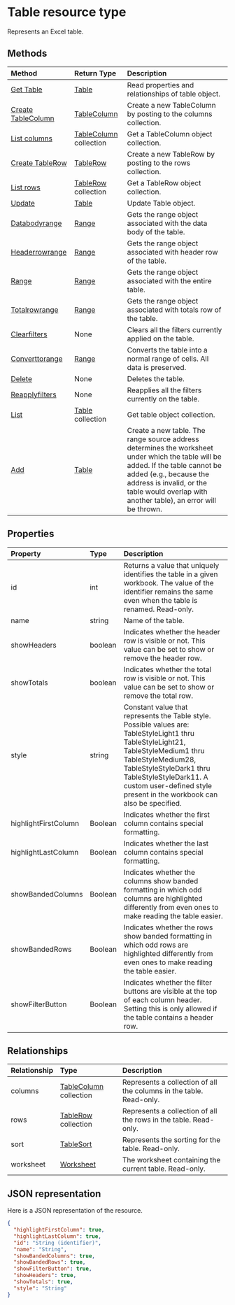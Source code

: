 # Table resource type

Represents an Excel table.


## Methods

| Method		   | Return Type	|Description|
|:---------------|:--------|:----------|
|[Get Table](../api/table_get.md) | [Table](table.md) |Read properties and relationships of table object.|
|[Create TableColumn](../api/table_post_columns.md) |[TableColumn](tablecolumn.md)| Create a new TableColumn by posting to the columns collection.|
|[List columns](../api/table_list_columns.md) |[TableColumn](tablecolumn.md) collection| Get a TableColumn object collection.|
|[Create TableRow](../api/table_post_rows.md) |[TableRow](tablerow.md)| Create a new TableRow by posting to the rows collection.|
|[List rows](../api/table_list_rows.md) |[TableRow](tablerow.md) collection| Get a TableRow object collection.|
|[Update](../api/table_update.md) | [Table](table.md)	|Update Table object. |
|[Databodyrange](../api/table_databodyrange.md)|[Range](range.md)|Gets the range object associated with the data body of the table.|
|[Headerrowrange](../api/table_headerrowrange.md)|[Range](range.md)|Gets the range object associated with header row of the table.|
|[Range](../api/table_range.md)|[Range](range.md)|Gets the range object associated with the entire table.|
|[Totalrowrange](../api/table_totalrowrange.md)|[Range](range.md)|Gets the range object associated with totals row of the table.|
|[Clearfilters](../api/table_clearfilters.md)|None|Clears all the filters currently applied on the table.|
|[Converttorange](../api/table_converttorange.md)|[Range](range.md)|Converts the table into a normal range of cells. All data is preserved.|
|[Delete](../api/table_delete.md)|None|Deletes the table.|
|[Reapplyfilters](../api/table_reapplyfilters.md)|None|Reapplies all the filters currently on the table.|
|[List](../api/table_list.md) | [Table](table.md) collection |Get table object collection. |
|[Add](../api/tablecollection_add.md)|[Table](table.md)|Create a new table. The range source address determines the worksheet under which the table will be added. If the table cannot be added (e.g., because the address is invalid, or the table would overlap with another table), an error will be thrown.|

## Properties
| Property	   | Type	|Description|
|:---------------|:--------|:----------|
|id|int|Returns a value that uniquely identifies the table in a given workbook. The value of the identifier remains the same even when the table is renamed. Read-only.|
|name|string|Name of the table.|
|showHeaders|boolean|Indicates whether the header row is visible or not. This value can be set to show or remove the header row.|
|showTotals|boolean|Indicates whether the total row is visible or not. This value can be set to show or remove the total row.|
|style|string|Constant value that represents the Table style. Possible values are: TableStyleLight1 thru TableStyleLight21, TableStyleMedium1 thru TableStyleMedium28, TableStyleStyleDark1 thru TableStyleStyleDark11. A custom user-defined style present in the workbook can also be specified.|
|highlightFirstColumn|Boolean|Indicates whether the first column contains special formatting.	|
|highlightLastColumn|Boolean|Indicates whether the last column contains special formatting.	|
|showBandedColumns|Boolean|Indicates whether the columns show banded formatting in which odd columns are highlighted differently from even ones to make reading the table easier.	|
|showBandedRows|Boolean|Indicates whether the rows show banded formatting in which odd rows are highlighted differently from even ones to make reading the table easier.	|
|showFilterButton|Boolean|Indicates whether the filter buttons are visible at the top of each column header. Setting this is only allowed if the table contains a header row.	|

## Relationships
| Relationship | Type	|Description|
|:---------------|:--------|:----------|
|columns|[TableColumn](tablecolumn.md) collection|Represents a collection of all the columns in the table. Read-only.|
|rows|[TableRow](tablerow.md) collection|Represents a collection of all the rows in the table. Read-only.|
|sort|[TableSort](tablesort.md)|Represents the sorting for the table. Read-only.|
|worksheet|[Worksheet](worksheet.md)|The worksheet containing the current table. Read-only.|

## JSON representation

Here is a JSON representation of the resource.

<!-- {
  "blockType": "resource",
  "optionalProperties": [

  ],
  "@odata.type": "microsoft.graph.table"
}-->

```json
{
  "highlightFirstColumn": true,
  "highlightLastColumn": true,
  "id": "String (identifier)",
  "name": "String",
  "showBandedColumns": true,
  "showBandedRows": true,
  "showFilterButton": true,
  "showHeaders": true,
  "showTotals": true,
  "style": "String"
}

```

<!-- uuid: 8fcb5dbc-d5aa-4681-8e31-b001d5168d79
2015-10-25 14:57:30 UTC -->
<!-- {
  "type": "#page.annotation",
  "description": "Table resource",
  "keywords": "",
  "section": "documentation",
  "tocPath": ""
}-->
